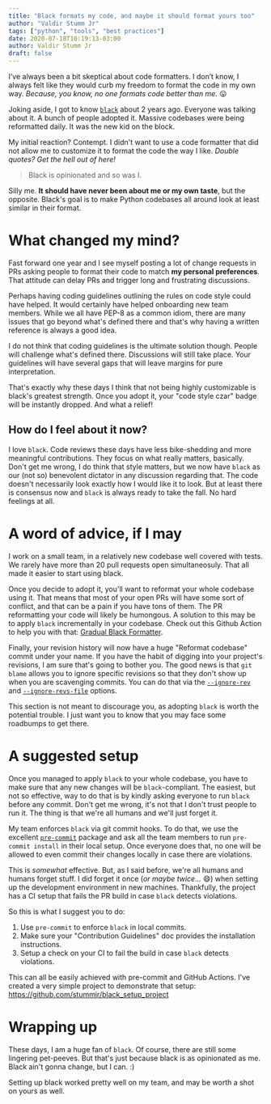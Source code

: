 ```yaml
---
title: "Black formats my code, and maybe it should format yours too"
author: "Valdir Stumm Jr"
tags: ["python", "tools", "best practices"]
date: 2020-07-18T10:19:13-03:00
author: Valdir Stumm Jr
draft: false
---
```


I’ve always been a bit skeptical about code formatters. I don’t know, I always felt like
they would curb my freedom to format the code in my own way. *Because, you know, no one formats code
better than me.* 😛

Joking aside, I got to know [`black`](https://github.com/psf/black) about 2 years ago.
Everyone was talking about it. A bunch of people adopted it.
Massive codebases were being reformatted daily. It was the new kid on the block.

My initial reaction? Contempt. I didn't want to use a code formatter that did not allow me to customize
it to format the code the way I like. *Double quotes? Get the hell out of here!*

> Black is opinionated and so was I.

Silly me. **It should have never been about me or my own taste**, but the opposite. Black's goal is
to make Python codebases all around look at least similar in their format.


# What changed my mind?
Fast forward one year and I see myself posting a lot of change requests in PRs asking people
to format their code to match **my personal preferences**. That attitude can delay PRs and trigger
long and frustrating discussions.

Perhaps having coding guidelines outlining the rules on code style could have helped. It would certainly have
helped onboarding new team members. While we all have PEP-8 as a common idiom, there are many issues that go
beyond what's defined there and that's why having a written reference is always a good idea.

I do not think that coding guidelines is the ultimate solution though. People will challenge what's defined
there. Discussions will still take place. Your guidelines will have several gaps that will leave margins for
pure interpretation.

That's exactly why these days I think that not being highly customizable is black's greatest strength.
Once you adopt it, your "code style czar" badge will be instantly dropped. And what a relief!


## How do I feel about it now?
I love `black`. Code reviews these days have less bike-shedding and more meaningful contributions. They
focus on what really matters, basically. Don't get me wrong, I do think that style matters, but we now have
`black` as our (not so) benevolent dictator in any discussion regarding that. The code doesn't necessarily
look exactly how I would like it to look. But at least there is consensus now and `black` is always ready
to take the fall. No hard feelings at all.


# A word of advice, if I may
I work on a small team, in a relatively new codebase well covered with tests. We rarely have
more than 20 pull requests open simultaneosuly. That all made it easier to start using black.

Once you decide to adopt it, you'll want to reformat your whole codebase using it. That means that
most of your open PRs will have some sort of conflict, and that can be a pain if you have tons of them.
The PR reformatting your code will likely be humongous. A solution to this may be to apply `black` 
incrementally in your codebase. Check out this Github Action to help you with that:
[Gradual Black Formatter](https://github.com/marketplace/actions/gradual-black-formatter).

Finally, your revision history will now have a huge "Reformat codebase" commit under your name. If you have the
habit of digging into your project's revisions, I am sure that's going to bother you. The good news is that
`git blame` allows you to ignore specific revisions so that they don't show up when you are scavenging
commits. You can do that via the
[`--ignore-rev`](https://git-scm.com/docs/git-blame#Documentation/git-blame.txt---ignore-revltrevgt) and
[`--ignore-revs-file`](https://git-scm.com/docs/git-blame#Documentation/git-blame.txt---ignore-revs-fileltfilegt) options.

This section is not meant to discourage you, as adopting `black` is worth the potential trouble.
I just want you to know that you may face some roadbumps to get there.


# A suggested setup
Once you managed to apply `black` to your whole codebase, you have to make sure that any new changes
will be `black`-compliant. The easiest, but not so effective, way to do that is by kindly asking everyone
to run `black` before any commit. Don't get me wrong, it's not that I don't trust people to run it. The
thing is that we're all humans and we'll just forget it.

My team enforces `black` via git commit hooks. To do that, we use the excellent
[`pre-commit`](https://pre-commit.com/) package and ask all the team members to run `pre-commit install`
in their local setup. Once everyone does that, no one will be allowed to even commit their changes locally
in case there are violations.

This is *somewhat* effective. But, as I said before, we're all humans and humans forget stuff. I did forget it
once (*or maybe twice...* 😄) when setting up the development environment in new machines. Thankfully, the
project has a CI setup that fails the PR build in case `black` detects violations.

So this is what I suggest you to do:

1. Use `pre-commit` to enforce `black` in local commits.
2. Make sure your "Contribution Guidelines" doc provides the installation instructions.
3. Setup a check on your CI to fail the build in case `black` detects violations.

This can all be easily achieved with pre-commit and GitHub Actions. I've created a very simple
project to demonstrate that setup: https://github.com/stummjr/black_setup_project


# Wrapping up
These days, I am a huge fan of `black`. Of course, there are still some lingering pet-peeves.
But that's just because black is as opinionated as me. Black ain't gonna change, but I can. :)

Setting up black worked pretty well on my team, and may be worth a shot on yours as well.
